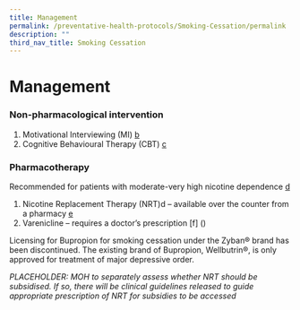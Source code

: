 ```yaml
---
title: Management
permalink: /preventative-health-protocols/Smoking-Cessation/permalink
description: ""
third_nav_title: Smoking Cessation
---
```

# Management
### Non-pharmacological intervention

1. Motivational Interviewing (MI) [b](b) 
2. Cognitive Behavioural Therapy (CBT) [c](c)

### Pharmacotherapy

Recommended for patients with moderate-very high nicotine dependence [d]()

1. Nicotine Replacement Therapy (NRT)d – available over the counter from a pharmacy [e]()
2. Varenicline – requires a doctor’s prescription [f] ()

Licensing for Bupropion for smoking cessation under the Zyban® brand has been discontinued. The existing brand of Bupropion, Wellbutrin®, is only approved for treatment of major depressive order.

*PLACEHOLDER: MOH to separately assess whether NRT should be subsidised. If so, there will be clinical guidelines released to guide appropriate prescription of NRT for subsidies to be accessed*
